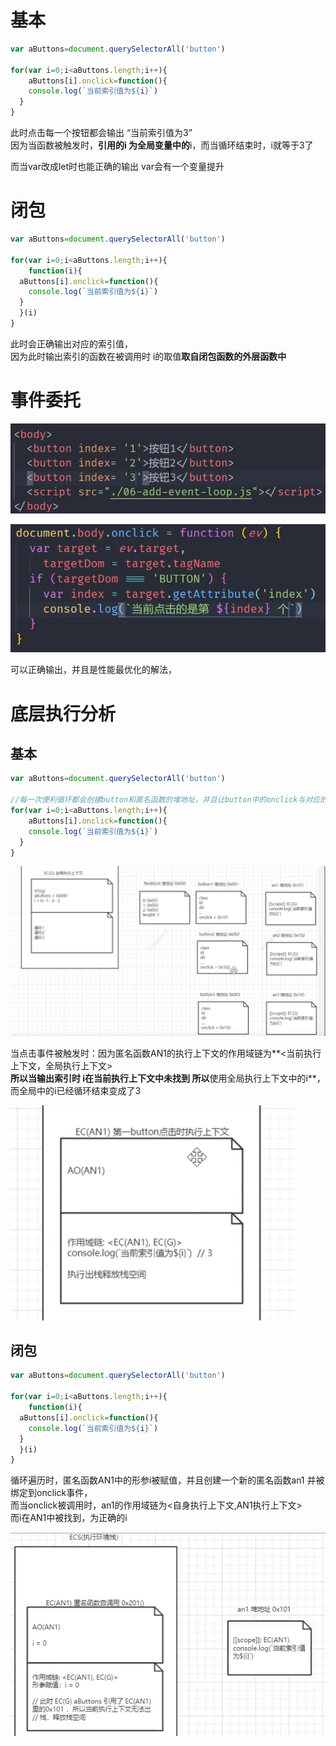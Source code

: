 
# 基本

```javascript
var aButtons=document.querySelectorAll('button')

for(var i=0;i<aButtons.length;i++){ 
	aButtons[i].onclick=function(){
	console.log(`当前索引值为${i}`)
  }
}
```
此时点击每一个按钮都会输出 “当前索引值为3”<br />因为当函数被触发时，**引用的i 为全局变量中的**i，而当循环结束时，i就等于3了

而当var改成let时也能正确的输出 var会有一个变量提升


# 闭包

```javascript
var aButtons=document.querySelectorAll('button')

for(var i=0;i<aButtons.length;i++){
	function(i){
  aButtons[i].onclick=function(){
	console.log(`当前索引值为${i}`)
  }
  }(i)
}
```
此时会正确输出对应的索引值，<br />因为此时输出索引的函数在被调用时 i的取值**取自闭包函数的外层函数中**


# 事件委托
![image.png](./assets/1647327107812-04132973-48e2-49d8-9c5d-0a87b7bf558c.png)

![image.png](./assets/1647327136011-b7cd51ec-6940-4d22-bc25-93dfda093c27.png)

可以正确输出，并且是性能最优化的解法，


# 底层执行分析



## 基本
```javascript
var aButtons=document.querySelectorAll('button')

//每一次便利循环都会创建button和匿名函数的堆地址，并且让button中的onclick与对应的你们函数的地址相关联
for(var i=0;i<aButtons.length;i++){ 
	aButtons[i].onclick=function(){
	console.log(`当前索引值为${i}`)
  }
}
```
![image.png](./assets/1647311355923-313fa0e5-a63c-4387-b47c-cc7fcd8f9d97.png)


当点击事件被触发时：因为匿名函数AN1的执行上下文的作用域链为**<当前执行上下文，全局执行上下文>**<br />所以当输出索引时 i在当前执行上下文中未找到 所以**使用全局执行上下文中的i**，而全局中的i已经循环结束变成了3

![image.png](./assets/1647311499993-50a3712f-4758-492b-97a2-8d83db20ec89.png)




## 闭包


```javascript
var aButtons=document.querySelectorAll('button')

for(var i=0;i<aButtons.length;i++){
	function(i){
  aButtons[i].onclick=function(){
	console.log(`当前索引值为${i}`)
  }
  }(i)
}
```
循环遍历时，匿名函数AN1中的形参i被赋值，并且创建一个新的匿名函数an1 并被绑定到onclick事件，<br />而当onclick被调用时，an1的作用域链为<自身执行上下文,AN1执行上下文><br />而i在AN1中被找到，为正确的i

![image.png](./assets/1647313468333-c3577d53-be55-49fa-9ce5-a3795982e219.png)
